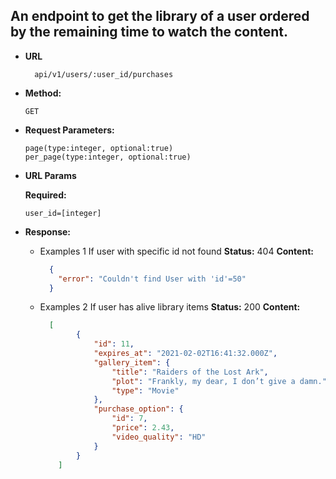 **An endpoint to get the library of a user ordered by the remaining time to watch the content.**
----

* **URL**
  ```
    api/v1/users/:user_id/purchases
  ```

* **Method:**

  ```
  GET
  ```
* **Request Parameters:**
  ```
  page(type:integer, optional:true)
  per_page(type:integer, optional:true)
  ```


*  **URL Params**

   **Required:**
 
   `user_id=[integer]`

* **Response:**
  - Examples 1 If user with specific id not found
    **Status:**
     404 
    **Content:** 
    ``` json
      {
        "error": "Couldn't find User with 'id'=50"
      }
    ```
    
  - Examples 2 If user has alive library items
    **Status:**
     200
    **Content:** 
    ``` json
      [
            {
                "id": 11,
                "expires_at": "2021-02-02T16:41:32.000Z",
                "gallery_item": {
                    "title": "Raiders of the Lost Ark",
                    "plot": "Frankly, my dear, I don’t give a damn.",
                    "type": "Movie"
                },
                "purchase_option": {
                    "id": 7,
                    "price": 2.43,
                    "video_quality": "HD"
                }
            }
        ]
    ```
